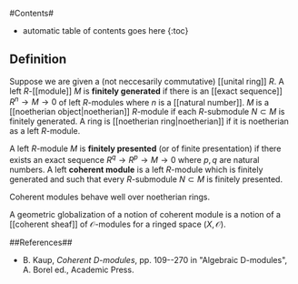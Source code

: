 
#Contents#
* automatic table of contents goes here
{:toc}

## Definition

Suppose we are given a (not neccesarily commutative) [[unital ring]] $R$. A left $R$-[[module]] $M$ is __finitely generated__ if there is an [[exact sequence]] $R^n\to M\to 0$ of left $R$-modules where $n$ is a [[natural number]]. $M$ is a [[noetherian object|noetherian]] $R$-module if each $R$-submodule $N\subset M$ is finitely generated. A ring is [[noetherian ring|noetherian]] if it is noetherian as a left $R$-module. 

A left $R$-module $M$ is __finitely presented__ (or of finite presentation) if there exists an exact sequence $R^q\to R^p\to M\to 0$ where $p,q$ are natural numbers. A left __coherent module__ is a left $R$-module which is finitely generated and such that every $R$-submodule $N\subset M$ is finitely presented. 

Coherent modules behave well over noetherian rings.

A geometric globalization of a notion of coherent module is a notion of a [[coherent sheaf]] of $\mathcal{O}$-modules for a ringed space $(X,\mathcal{O})$.   


##References##

* B. Kaup, _Coherent D-modules_, pp. 109--270 in "Algebraic D-modules", A. Borel ed., Academic Press.
